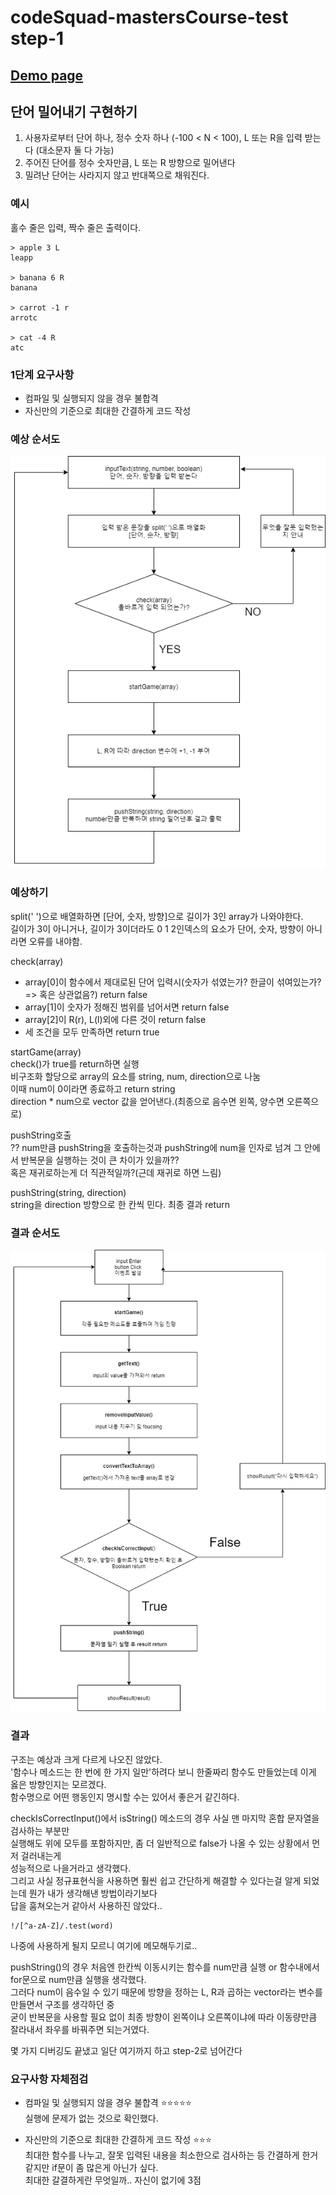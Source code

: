 # codeSquad-mastersCourse-test step-1

## [Demo page](https://jjunyjjuny.github.io/codeSquad-mastersCourse-1st_test/step-1/index.html)

## 단어 밀어내기 구현하기

1. 사용자로부터 단어 하나, 정수 숫자 하나 (-100 &lt; N &lt; 100), L 또는 R을 입력 받는다 (대소문자 둘 다 가능)
2. 주어진 단어를 정수 숫자만큼, L 또는 R 방향으로 밀어낸다
3. 밀려난 단어는 사라지지 않고 반대쪽으로 채워진다.

### 예시

홀수 줄은 입력, 짝수 줄은 출력이다.

    > apple 3 L
    leapp

    > banana 6 R
    banana

    > carrot -1 r
    arrotc

    > cat -4 R
    atc

### 1단계 요구사항

- 컴파일 및 실행되지 않을 경우 불합격
- 자신만의 기준으로 최대한 간결하게 코드 작성

### 예상 순서도

![flowChartBefore](./img/flowChart_step1_before.png)

### 예상하기

split(' ')으로 배열화하면 [단어, 숫자, 방향]으로 길이가 3인 array가 나와야한다.  
길이가 3이 아니거나, 길이가 3이더라도 0 1 2인덱스의 요소가 단어, 숫자, 방향이 아니라면 오류를 내야함.

check(array)

- array[0]이 함수에서 제대로된 단어 입력시(숫자가 섞였는가? 한글이 섞여있는가? => 혹은 상관없음?) return false
- array[1]이 숫자가 정해진 범위를 넘어서면 return false
- array[2]이 R(r), L(l)외에 다른 것이 return false
- 세 조건을 모두 만족하면 return true

startGame(array)  
check()가 true를 return하면 실행  
비구조화 할당으로 array의 요소를 string, num, direction으로 나눔  
이때 num이 0이라면 종료하고 return string  
direction \* num으로 vector 값을 얻어낸다.(최종으로 음수면 왼쪽, 양수면 오른쪽으로)

pushString호출  
?? num만큼 pushString을 호출하는것과 pushString에 num을 인자로 넘겨 그 안에서 반복문을 실행하는 것이 큰 차이가 있을까??  
혹은 재귀로하는게 더 직관적일까?(근데 재귀로 하면 느림)

pushString(string, direction)  
string을 direction 방향으로 한 칸씩 민다.
최종 결과 return

### 결과 순서도

![flowChartAfter](./img/flowChart_step1_after.png)

### 결과

구조는 예상과 크게 다르게 나오진 않았다.  
'함수나 메소드는 한 번에 한 가지 일만'하려다 보니 한줄짜리 함수도 만들었는데 이게 옳은 방향인지는 모르겠다.  
함수명으로 어떤 행동인지 명시할 수는 있어서 좋은거 같긴하다.

checkIsCorrectInput()에서 isString() 메소드의 경우 사실 맨 마지막 혼합 문자열을 검사하는 부분만  
실행해도 위에 모두를 포함하지만, 좀 더 일반적으로 false가 나올 수 있는 상황에서 먼저 걸러내는게  
성능적으로 나을거라고 생각했다.  
그리고 사실 정규표현식을 사용하면 훨씬 쉽고 간단하게 해결할 수 있다는걸 알게 되었는데 뭔가 내가 생각해낸 방법이라기보다  
답을 훔쳐오는거 같아서 사용하진 않았다..

    !/[^a-zA-Z]/.test(word)

나중에 사용하게 될지 모르니 여기에 메모해두기로..

pushString()의 경우 처음엔 한칸씩 이동시키는 함수를 num만큼 실행 or 함수내에서 for문으로 num만큼 실행을 생각했다.  
그러다 num이 음수일 수 있기 때문에 방향을 정하는 L, R과 곱하는 vector라는 변수를 만들면서 구조를 생각하던 중  
굳이 반복문을 사용할 필요 없이 최종 방향이 왼쪽이냐 오른쪽이냐에 따라 이동량만큼 잘라내서 좌우를 바꿔주면 되는거였다.

몇 가지 디버깅도 끝냈고 일단 여기까지 하고 step-2로 넘어간다

### 요구사항 자체점검

- 컴파일 및 실행되지 않을 경우 불합격 :star::star::star::star::star:  
  실행에 문제가 없는 것으로 확인했다.

- 자신만의 기준으로 최대한 간결하게 코드 작성 :star::star::star:  
  최대한 함수를 나누고, 잘못 입력된 내용을 최소한으로 검사하는 등 간결하게 한거 같지만 if문이 좀 많은게 아닌가 싶다.  
  최대한 갈결하게란 무엇일까.. 자신이 없기에 3점
